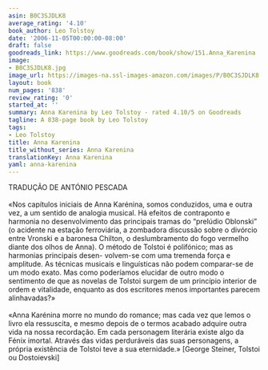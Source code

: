 ```yaml
---
asin: B0C3SJDLK8
average_rating: '4.10'
book_author: Leo Tolstoy
date: '2006-11-05T00:00:00-08:00'
draft: false
goodreads_link: https://www.goodreads.com/book/show/151.Anna_Karenina
image:
- B0C3SJDLK8.jpg
image_url: https://images-na.ssl-images-amazon.com/images/P/B0C3SJDLK8.01._SCLZZZZZZZ.jpg
layout: book
num_pages: '838'
review_rating: '0'
started_at: ''
summary: Anna Karenina by Leo Tolstoy - rated 4.10/5 on Goodreads
tagline: A 838-page book by Leo Tolstoy
tags:
- Leo Tolstoy
title: Anna Karenina
title_without_series: Anna Karenina
translationKey: Anna Karenina
yaml: anna-karenina
---
```


TRADUÇÃO DE ANTÓNIO PESCADA<br /><br />«Nos capítulos iniciais de Anna Karénina, somos conduzidos, uma e outra vez, a um sentido de analogia musical. Há efeitos de contraponto e harmonia no desenvolvimento das principais tramas do “prelúdio Oblonski” (o acidente na estação ferroviária, a zombadora discussão sobre o divórcio entre Vronski e a baronesa Chilton, o deslumbramento do fogo vermelho diante dos olhos de Anna). O método de Tolstoi é polifónico; mas as harmonias principais desen- volvem-se com uma tremenda força e amplitude. As técnicas musicais e linguísticas não podem comparar-se de um modo exato. Mas como poderíamos elucidar de outro modo o sentimento de que as novelas de Tolstoi surgem de um princípio interior de ordem e vitalidade, enquanto as dos escritores menos importantes parecem alinhavadas?»<br /><br />«Anna Karénina morre no mundo do romance; mas cada vez que lemos o livro ela ressuscita, e mesmo depois de o termos acabado adquire outra vida na nossa recordação. Em cada personagem literária existe algo da Fénix imortal. Através das vidas perduráveis das suas personagens, a própria existência de Tolstoi teve a sua eternidade.» [George Steiner, Tolstoi ou Dostoievski]
